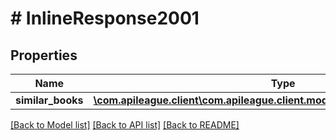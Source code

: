 # # InlineResponse2001

## Properties

Name | Type | Description | Notes
------------ | ------------- | ------------- | -------------
**similar_books** | [**\com.apileague.client\com.apileague.client.model\InlineResponse200Books[]**](InlineResponse200Books.md) |  | [optional]

[[Back to Model list]](../../README.md#models) [[Back to API list]](../../README.md#endpoints) [[Back to README]](../../README.md)
